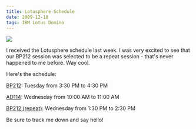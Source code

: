 ```yaml
---
title: Lotusphere Schedule
date: 2009-12-18
tags: IBM Lotus Domino
---
```


![](images/stories/ls-10-168x64-b-b.gif)

I received the Lotusphere schedule last week. I was very excited to see that our BP212 session was selected to be a repeat session - that's never happened to me before. Way cool.

Here's the schedule:

[BP212](https://www-950.ibm.com/events/wwe/lotus/lsph2010.nsf/sessionabstract?openform&sessionid=BP212): Tuesday from 3:30 PM to 4:30 PM

[AD114](https://www-950.ibm.com/events/wwe/lotus/lsph2010.nsf/sessionabstract?openform&sessionid=AD114): Wednesday from 10:00 AM to 11:00 AM

[BP212 (repeat)](https://www-950.ibm.com/events/wwe/lotus/lsph2010.nsf/sessionabstract?openform&sessionid=BP212): Wednesday from 1:30 PM to 2:30 PM

Be sure to track me down and say hello!